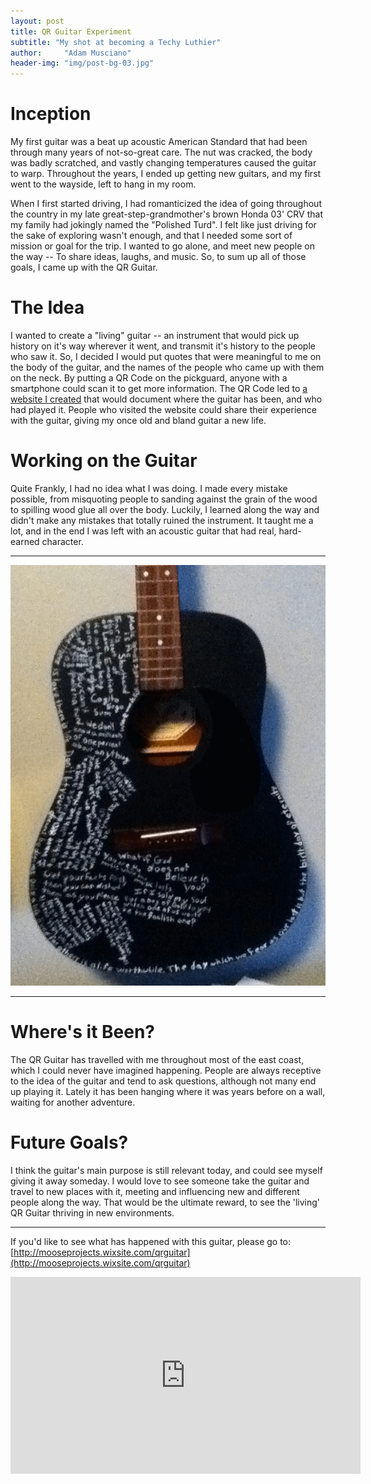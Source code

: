 ```yaml
---
layout: post
title: QR Guitar Experiment
subtitle: "My shot at becoming a Techy Luthier"
author:     "Adam Musciano"
header-img: "img/post-bg-03.jpg"
---
```


Inception
=======
My first guitar was a beat up acoustic American Standard that had been through many years of not-so-great care. The nut was cracked, the body was badly scratched, and vastly changing temperatures caused the guitar to warp. Throughout the years, I ended up getting new guitars, and my first went to the wayside, left to hang in my room.

When I first started driving, I had romanticized the idea of going throughout the country in my late great-step-grandmother's brown Honda 03' CRV that my family had jokingly named the "Polished Turd". I felt like just driving for the sake of exploring wasn't enough, and that I needed some sort of mission or goal for the trip. I wanted to go alone, and meet new people on the way -- To share ideas, laughs, and music. So, to sum up all of those goals, I came up with the QR Guitar.

The Idea
========
I wanted to create a "living" guitar -- an instrument that would pick up history on it's way wherever it went, and transmit it's history to the people who saw it. So, I decided I would put quotes that were meaningful to me on the body of the guitar, and the names of the people who came up with them on the neck. By putting a QR Code on the pickguard, anyone with a smartphone could scan it to get more information. The QR Code led to [a website I created](http://mooseprojects.wixsite.com/qrguitar) that would document where the guitar has been, and who had played it. People who visited the website could share their experience with the guitar, giving my once old and bland guitar a new life.

Working on the Guitar
=====================
Quite Frankly, I had no idea what I was doing. I made every mistake possible, from misquoting people to sanding against the grain of the wood to spilling wood glue all over the body. Luckily, I learned along the way and didn't make any mistakes that totally ruined the instrument. It taught me a lot, and in the end I was left with an acoustic guitar that had real, hard-earned character.

---------------------------------------------------

<div style="text-align:center">
    <img src="/img/post-qrGuitar-GIF.gif" >
</div>

--------------------------------------------------


Where's it Been?
================
The QR Guitar has travelled with me throughout most of the east coast, which I could never have imagined happening. People are always receptive to the idea of the guitar and tend to ask questions, although not many end up playing it. Lately it has been hanging where it was years before on a wall, waiting for another adventure.

Future Goals?
======================
I think the guitar's main purpose is still relevant today, and could see myself giving it away someday. I would love to see someone take the guitar and travel to new places with it, meeting and influencing new and different people along the way. That would be the ultimate reward, to see the 'living' QR Guitar thriving in new environments.

-----------------------------------
If you'd like to see what has happened with this guitar, please go to: [http://mooseprojects.wixsite.com/qrguitar](http://mooseprojects.wixsite.com/qrguitar)

<div style="text-align:center">
  <iframe width="560" height="315" src="https://www.youtube.com/embed/Y2XEQ0lDrfg" frameborder="0" allowfullscreen></iframe>
</div>
